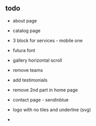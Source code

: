 ## todo
- about page
- catalog page
- 3 block for services - mobile one
- futura font
- gallery horizontal scroll
- remove teams 
- add testimonials
- remove 2nd part in home page
- contact page - sendinblue


- logo with no tiles and underline (svg)
- 